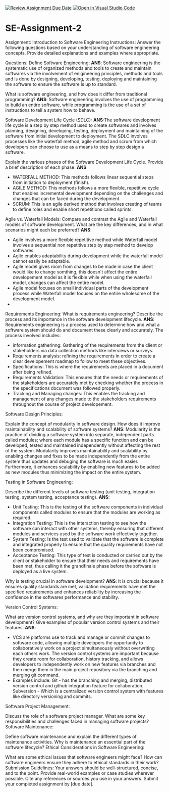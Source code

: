 [![Review Assignment Due Date](https://classroom.github.com/assets/deadline-readme-button-24ddc0f5d75046c5622901739e7c5dd533143b0c8e959d652212380cedb1ea36.svg)](https://classroom.github.com/a/-ucQIGTc)
[![Open in Visual Studio Code](https://classroom.github.com/assets/open-in-vscode-718a45dd9cf7e7f842a935f5ebbe5719a5e09af4491e668f4dbf3b35d5cca122.svg)](https://classroom.github.com/online_ide?assignment_repo_id=15256702&assignment_repo_type=AssignmentRepo)
# SE-Assignment-2
Assignment: Introduction to Software Engineering
Instructions:
Answer the following questions based on your understanding of software engineering concepts. Provide detailed explanations and examples where appropriate.

Questions:
Define Software Engineering:
**ANS**: Software engineering is the systematic use of organized methods and tools to create and maintain softwares via the involvement of enigineering principles, methods and tools and is done by designing, developing, testing, deploying and maintaining the software to ensure the software is up to standard.

What is software engineering, and how does it differ from traditional programming?
**ANS**: Software engineering involves the use of programming to build an entire software, while programming is the use of a set of instructions to tell a system how to behave. 

Software Development Life Cycle (SDLC): 
**ANS**:The software development life cycle is a step by step method used to create softwares and involves planning, designing, developing, testing, deployment and maintaining of the software from initial development to deployment. The SDLC involves processes like the waterfall method, agile method and scrum from which developers can choose to use as a means to step by step design a software.

Explain the various phases of the Software Development Life Cycle. Provide a brief description of each phase: 
**ANS** 
- WATERFALL METHOD: This methods follows linear sequential steps from initiation to deployment (finish).
- AGILE METHOD: This methods follows a more flexible, repetitive cycle that enables incremental development 
                depending on the challenges and changes that can be faced during the development.
- SCRUM: This is an agile derived method that involves creating of teams to define roles and enable short 
         repetitions called sprints.
        
Agile vs. Waterfall Models:
Compare and contrast the Agile and Waterfall models of software development. What are the key differences, and in what scenarios might each be preferred?
**ANS**: 
- Agile involves a more flexible repetitive method while Waterfall model involves a sequential non repetitive step by step method to develop softwares.
- Agile enables adaptability during development while the waterfall model cannot easily be adaptable.
- Agile model gives room from changes to be made in case the client would like to change somthing, this doesn't affect the entire developement model as it is flexible while when using the waterfall model, changes can affect the entire model.
- Agile model focuses on small individual parts of the development process while Waterfall model focuses on the entire wholesome of the development model.
- 
Requirements Engineering:
What is requirements engineering? Describe the process and its importance in the software development lifecycle.
**ANS**: Requirements engineering is a process used to determine how and what a software system should do and document these clearly and accurately. The process involved includes:
  - information gatherinng: Gathering of the requirements from the client or stakeholders via data collection methods like interviews or surveys.
  - Requirements analysis: refining the requirements in order to create a clear developement roadmap to follow to meet these objectives.
  - Specifications: This is where the requirements are placed in a document after being refined.
  - Requirements Validation: This ensures that the needs or requirements of the stakeholders are accurately met by checking whether the process in the specifications document was followed properly.
  - Tracking and Managing changes: This enables the tracking and management of any changes made to the stakeholders requirements throughout the course of project developement. 

Software Design Principles:

Explain the concept of modularity in software design. How does it improve maintainability and scalability of software systems? 
**ANS**: Modularity is the practice of dividing a software system into separate, independent parts called modules; where each module has a specific function and can be developed, tested and maintained independently without affecting the rest of the system. Modularity improves maintainability and scalability by enabling changes and fixes to be made independently from the entire system thus updates and debuging the software is much easier. Furthermore, it enhances scalability by enabling new features to be added as new modules thus minimizing the impact on the entire system.

Testing in Software Engineering:

Describe the different levels of software testing (unit testing, integration testing, system testing, acceptance testing). 
**ANS**: 
- Unit Testing: This is the testing of the software components in individual components called modules to ensure that the modules are working as required.
- Integration Testing: This is the interaction testing to see how the software can interact with other systems, thereby ensuring that different modules and services used by the software work effectively together.
- System Testing: Is the test used to validate that the software is complete and integrated properly to ensure that the quality requirements have not been compromised.
- Acceptance Testing: This type of test is conducted or carried out by the client or stakeholder to ensure that their needs and requirements have been met, thus calling it the grandfinale phase before the software is deployed as a live system.
  
Why is testing crucial in software development? **ANS**: It is crucial because it ensures quality standards are met, validation requirements have met the specified requirements and enhances reliability by increasing the confidence in the softwares performance and stability.

Version Control Systems:

What are version control systems, and why are they important in software development? Give examples of popular version control systems and their features.
**ANS**:
- VCS are platforms use to track and manage or commit changes to software code, allowing multiple developers the opportunity to collaboratively work on a project simultaneously without overwriting each others work. The version control systems are important because they create room for collaboration, history tracking, and allows developers to independently work on new features via branches and then merge them in the main project repository via the branching and merging git command.
- Examples include: Git - has the branching and merging, distributed version control and github integration feature for collaboration.
                   Subversion - Which is a centralized version control system with features like directory versioning and commits.
  
Software Project Management:

Discuss the role of a software project manager. What are some key responsibilities and challenges faced in managing software projects?
Software Maintenance:

Define software maintenance and explain the different types of maintenance activities. Why is maintenance an essential part of the software lifecycle?
Ethical Considerations in Software Engineering:

What are some ethical issues that software engineers might face? How can software engineers ensure they adhere to ethical standards in their work?
Submission Guidelines:
Your answers should be well-structured, concise, and to the point.
Provide real-world examples or case studies wherever possible.
Cite any references or sources you use in your answers.
Submit your completed assignment by [due date].

